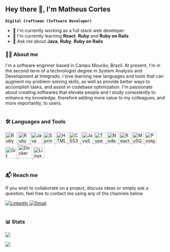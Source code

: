 ## Hey there 👋, I'm Matheus Cortes

**`Digital Craftsman (Software Developer)`**

- 🔭 I'm currently working as a full stack web developer
- 🌱 I'm currently learning **React**, **Ruby** and **Ruby on Rails**
- 💬 Ask me about **Java**, **Ruby**, **Ruby on Rails**

### 👨‍💻 About me

<p align="left">
  I'm a software enginner based in Campo Mourão, Brazil. At present, I'm in the second term of a technologist degree in System Analysis and Development     at Integrado. I love learning new languages and tools that can augment my problem-solving skills, as well as provide better ways to accomplish tasks,     and assist in codebase optimization. I'm passionate about creating softwares that elevate people and I study consistently to enhance my knowledge,       therefore adding more value to my colleagues, and more importantly, to users.
</p>

#

### 🛠️ Languages and Tools

<p align="left">
  <a href="https://ruby-lang.org" target="_blank">
    <img width="36px" src="https://cdn.jsdelivr.net/gh/devicons/devicon/icons/ruby/ruby-original.svg" alt="Ruby">
  </a>
  <a href="https://rubyonrails.org" target="_blank">
    <img width="36px" src="https://cdn.jsdelivr.net/gh/devicons/devicon/icons/rails/rails-plain.svg" alt="Ruby on Rails">
  </a>
  <a href="https://oracle.com/java" target="_blank">
    <img width="36px" src="https://cdn.jsdelivr.net/gh/devicons/devicon/icons/java/java-original.svg" alt="Java">
  </a>
  <a href="https://spring.io.org" target="_blank">
    <img width="36px" src="https://cdn.jsdelivr.net/gh/devicons/devicon/icons/spring/spring-original.svg" alt="Spring">
  </a>
  <a href="https://developer.mozilla.org/en-US/docs/Web/HTML" target="_blank">
    <img width="36px" src="https://cdn.jsdelivr.net/gh/devicons/devicon/icons/html5/html5-original.svg" alt="HTML5">
  </a>
  <a href="https://developer.mozilla.org/en-US/docs/Web/CSS" target="_blank">
    <img width="36px" src="https://cdn.jsdelivr.net/gh/devicons/devicon/icons/css3/css3-original.svg" alt="CSS3">
  </a>
  <a href="https://developer.mozilla.org/en-US/docs/Web/JavaScript" target="_blank">
    <img width="36px" src="https://cdn.jsdelivr.net/gh/devicons/devicon/icons/javascript/javascript-original.svg" alt="JavaScript">
  </a>
  <a href="https://www.typescriptlang.org" target="_blank">
    <img width="36px" src="https://cdn.jsdelivr.net/gh/devicons/devicon/icons/typescript/typescript-original.svg" alt="TypeScript">
  </a>
  <a href="https://nodejs.org" target="_blank">
    <img width="36px" src="https://cdn.jsdelivr.net/gh/devicons/devicon/icons/nodejs/nodejs-original.svg" alt="Node.js">
  </a>
  <a href="https://reactjs.org" target="_blank">
    <img width="36px" src="https://cdn.jsdelivr.net/gh/devicons/devicon/icons/react/react-original.svg" alt="React.js">
  </a>
  <a href="https://www.mysql.com" target="_blank">
    <img width="36px" src="https://cdn.jsdelivr.net/gh/devicons/devicon/icons/mysql/mysql-original.svg" alt="MySQL">
  </a>
  <a href="https://www.postgresql.org" target="_blank">   
    <img width="36px" src="https://cdn.jsdelivr.net/gh/devicons/devicon/icons/postgresql/postgresql-original.svg" alt="PostgreSQL">
  </a>
  <a href="https://www.git-scm.com" target="_blank">
    <img width="36px" src="https://cdn.jsdelivr.net/gh/devicons/devicon/icons/git/git-original.svg" alt="Git">
  </a>
  <a href="https://www.docker.com" target="_blank">
    <img width="44px" src="https://cdn.jsdelivr.net/gh/devicons/devicon/icons/docker/docker-original.svg" alt="Docker">
  </a>
  <img width="36px" src="https://cdn.jsdelivr.net/gh/devicons/devicon/icons/linux/linux-original.svg" alt="Linux">
</p>

#

### 📬 Reach me
  
<p aling="left">If you wish to collaborate on a project, discuss ideas or simply ask a question, feel free to contact me using any of the channels 
below</p>
<p align="left">
  <a href="https://www.linkedin.com/in/matheus-carvalho-cortes" target="_badget">
    <img src="https://img.shields.io/badge/LinkedIn-0077B5?style=for-the-badge&logo=linkedin&logoColor=white" alt="LinkedIn">
  </a>
  <a href="mailto:mcortes1245@gmail.com" target="_blank">
    <img src="https://img.shields.io/badge/Gmail-FF0000?style=for-the-badge&logo=gmail&logoColor=white" alt="Gmail">   
  </a>  
</p>

#

### 📊 Stats

<div>
  <a href="https://github.com/matheuscortes"></a>
  <p align="left">
    <img src="https://github-readme-stats.vercel.app/api?username=matheuscortes&theme=github_dark&show_icons=true">
  </p>
  <p align="left">
    <img src="https://github-readme-stats.vercel.app/api/top-langs/?username=matheuscortes&theme=github_dark&layout=compact">
  </p>
</div>
